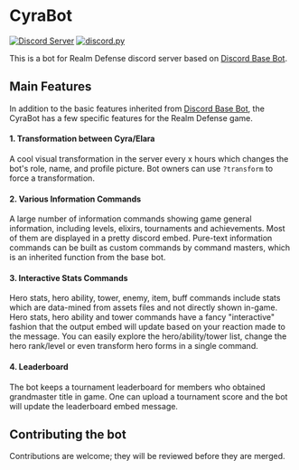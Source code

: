 # CyraBot
[![Discord Server](https://discord.com/api/guilds/473837421352452108/embed.png)](https://discord.gg/AUzWpS9)
[![discord.py](https://img.shields.io/badge/Python-discord.py-green)](https://github.com/Rapptz/discord.py)

This is a bot for Realm Defense discord server based on [Discord Base Bot](https://github.com/Kaldzkur/DiscordBaseBot).

## Main Features
In addition to the basic features inherited from [Discord Base Bot](https://github.com/Kaldzkur/DiscordBaseBot), the CyraBot has a few specific features for the Realm Defense game.

#### 1. Transformation between Cyra/Elara
A cool visual transformation in the server every x hours which changes the bot's role, name, and profile picture. Bot owners can use `?transform` to force a transformation.

#### 2. Various Information Commands
A large number of information commands showing game general information, including levels, elixirs, tournaments and achievements. Most of them are displayed in a pretty discord embed. Pure-text information commands can be built as custom commands by command masters, which is an inherited function from the base bot.

#### 3. Interactive Stats Commands
Hero stats, hero ability, tower, enemy, item, buff commands include stats which are data-mined from assets files and not directly shown in-game. Hero stats, hero ability and tower commands have a fancy "interactive" fashion that the output embed will update based on your reaction made to the message. You can easily explore the hero/ability/tower list, change the hero rank/level or even transform hero forms in a single command.

#### 4. Leaderboard
The bot keeps a tournament leaderboard for members who obtained grandmaster title in game. One can upload a tournament score and the bot will update the leaderboard embed message.

## Contributing the bot
Contributions are welcome; they will be reviewed before they are merged.
